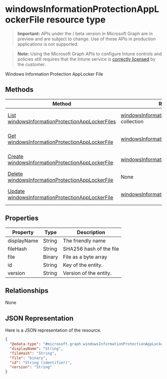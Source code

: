 ﻿# windowsInformationProtectionAppLockerFile resource type

> **Important:** APIs under the / beta version in Microsoft Graph are in preview and are subject to change. Use of these APIs in production applications is not supported.

> **Note:** Using the Microsoft Graph APIs to configure Intune controls and policies still requires that the Intune service is [correctly licensed](https://go.microsoft.com/fwlink/?linkid=839381) by the customer.

Windows Information Protection AppLocker File
## Methods
|Method|Return Type|Description|
|---|---|---|
|[List windowsInformationProtectionAppLockerFiles](../api/intune_mam_windowsinformationprotectionapplockerfile_list.md)|[windowsInformationProtectionAppLockerFile](../resources/intune_mam_windowsinformationprotectionapplockerfile.md) collection|List properties and relationships of the [windowsInformationProtectionAppLockerFile](../resources/intune_mam_windowsinformationprotectionapplockerfile.md) objects.|
|[Get windowsInformationProtectionAppLockerFile](../api/intune_mam_windowsinformationprotectionapplockerfile_get.md)|[windowsInformationProtectionAppLockerFile](../resources/intune_mam_windowsinformationprotectionapplockerfile.md)|Read properties and relationships of the [windowsInformationProtectionAppLockerFile](../resources/intune_mam_windowsinformationprotectionapplockerfile.md) object.|
|[Create windowsInformationProtectionAppLockerFile](../api/intune_mam_windowsinformationprotectionapplockerfile_create.md)|[windowsInformationProtectionAppLockerFile](../resources/intune_mam_windowsinformationprotectionapplockerfile.md)|Create a new [windowsInformationProtectionAppLockerFile](../resources/intune_mam_windowsinformationprotectionapplockerfile.md) object.|
|[Delete windowsInformationProtectionAppLockerFile](../api/intune_mam_windowsinformationprotectionapplockerfile_delete.md)|None|Deletes a [windowsInformationProtectionAppLockerFile](../resources/intune_mam_windowsinformationprotectionapplockerfile.md).|
|[Update windowsInformationProtectionAppLockerFile](../api/intune_mam_windowsinformationprotectionapplockerfile_update.md)|[windowsInformationProtectionAppLockerFile](../resources/intune_mam_windowsinformationprotectionapplockerfile.md)|Update the properties of a [windowsInformationProtectionAppLockerFile](../resources/intune_mam_windowsinformationprotectionapplockerfile.md) object.|

## Properties
|Property|Type|Description|
|---|---|---|
|displayName|String|The friendly name|
|fileHash|String|SHA256 hash of the file|
|file|Binary|File as a byte array|
|id|String|Key of the entity.|
|version|String|Version of the entity.|

## Relationships
None
## JSON Representation
Here is a JSON representation of the resource.
<!-- {
  "blockType": "resource",
  "keyProperty": "id",
  "@odata.type": "microsoft.graph.windowsInformationProtectionAppLockerFile"
}
-->
```json
{
  "@odata.type": "#microsoft.graph.windowsInformationProtectionAppLockerFile",
  "displayName": "String",
  "fileHash": "String",
  "file": "binary",
  "id": "String (identifier)",
  "version": "String"
}
```



